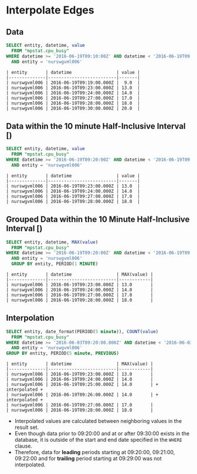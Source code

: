 # Interpolate Edges

## Data

```sql
SELECT entity, datetime, value
  FROM "mpstat.cpu_busy"
WHERE datetime >= '2016-06-19T09:10:00Z' AND datetime < '2016-06-19T09:40:00Z'
  AND entity = 'nurswgvml006'
```

```ls
| entity       | datetime                 | value |
|--------------|--------------------------|-------|
| nurswgvml006 | 2016-06-19T09:19:00.000Z |  9.0  |
| nurswgvml006 | 2016-06-19T09:23:00.000Z | 13.0  |
| nurswgvml006 | 2016-06-19T09:24:00.000Z | 14.0  |
| nurswgvml006 | 2016-06-19T09:27:00.000Z | 17.0  |
| nurswgvml006 | 2016-06-19T09:28:00.000Z | 18.0  |
| nurswgvml006 | 2016-06-19T09:30:00.000Z | 20.0  |
```

## Data within the 10 minute Half-Inclusive Interval [)

```sql
SELECT entity, datetime, value
  FROM "mpstat.cpu_busy"
WHERE datetime >= '2016-06-19T09:20:00Z' AND datetime < '2016-06-19T09:30:00Z'
  AND entity = 'nurswgvml006'
```

```ls
| entity       | datetime                 | value |
|--------------|--------------------------|-------|
| nurswgvml006 | 2016-06-19T09:23:00.000Z | 13.0  |
| nurswgvml006 | 2016-06-19T09:24:00.000Z | 14.0  |
| nurswgvml006 | 2016-06-19T09:27:00.000Z | 17.0  |
| nurswgvml006 | 2016-06-19T09:28:00.000Z | 18.0  |
```

## Grouped Data within the 10 Minute Half-Inclusive Interval [)

```sql
SELECT entity, datetime, MAX(value)
  FROM "mpstat.cpu_busy"
WHERE datetime >= '2016-06-19T09:20:00Z' AND datetime < '2016-06-19T09:30:00Z'
  AND entity = 'nurswgvml006'
  GROUP BY entity, PERIOD(1 MINUTE)
```

```ls
| entity       | datetime                 | MAX(value) |
|--------------|--------------------------|------------|
| nurswgvml006 | 2016-06-19T09:23:00.000Z | 13.0       |
| nurswgvml006 | 2016-06-19T09:24:00.000Z | 14.0       |
| nurswgvml006 | 2016-06-19T09:27:00.000Z | 17.0       |
| nurswgvml006 | 2016-06-19T09:28:00.000Z | 18.0       |
```

## Interpolation

```sql
SELECT entity, date_format(PERIOD(5 minute)), COUNT(value)
  FROM "mpstat.cpu_busy"
WHERE datetime >= '2016-06-03T09:20:00.000Z' AND datetime < '2016-06-03T09:50:00.000Z'
  AND entity = 'nurswgvml006'
GROUP BY entity, PERIOD(5 minute, PREVIOUS)
```

```ls
| entity       | datetime                 | MAX(value) |
|--------------|--------------------------|------------|
| nurswgvml006 | 2016-06-19T09:23:00.000Z | 13.0       |
| nurswgvml006 | 2016-06-19T09:24:00.000Z | 14.0       |
| nurswgvml006 | 2016-06-19T09:25:00.000Z | 14.0       | + interpolated +
| nurswgvml006 | 2016-06-19T09:26:00.000Z | 14.0       | + interpolated +
| nurswgvml006 | 2016-06-19T09:27:00.000Z | 17.0       |
| nurswgvml006 | 2016-06-19T09:28:00.000Z | 18.0       |
```

* Interpolated values are calculated between neighboring values in the result set.
* Even though data prior to 09:20:00 and at or after 09:30:00 exists in the database, it is outside of the start and end date specified in the `WHERE` clause.
* Therefore, data for **leading** periods starting at 09:20:00, 09:21:00, 09:22:00 and for **trailing** period starting at 09:29:00 was not interpolated.
